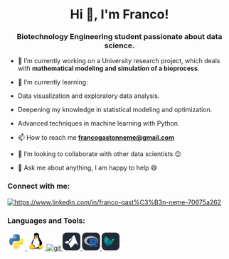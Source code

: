 <h1 align="center">Hi 👋, I'm Franco!</h1>
<h3 align="center">Biotechnology Engineering student passionate about data science.</h3>

- 🔭 I’m currently working on a University research project, which deals with **mathematical modeling and simulation of a bioprocess**.

- 🌱 I’m currently learning:  

 - Data visualization and exploratory data analysis.</p>
 - Deepening my knowledge in statistical modeling and optimization. </p>
 - Advanced techniques in machine learning with Python. </p>

- 📫 How to reach me **francogastonneme@gmail.com**

- 👯 I’m looking to collaborate with other data scientists :wink:

- 💬 Ask me about anything, I am happy to help :smile:


<h3 align="left">Connect with me:</h3>
<p align="left">
<a href="https://www.linkedin.com/in/francogastonneme/" target="blank"><img align="center" src="https://raw.githubusercontent.com/rahuldkjain/github-profile-readme-generator/master/src/images/icons/Social/linked-in-alt.svg" alt="https://www.linkedin.com/in/franco-gast%C3%B3n-neme-70675a262" height="30" width="40" /></a>
 </p>

<h3 align="left">Languages and Tools:</h3>
<p align="left"> <a href="https://www.python.org" target="_blank" rel="noreferrer"> <img src="https://raw.githubusercontent.com/devicons/devicon/master/icons/python/python-original.svg" alt="python" width="40" height="40"/> </a> <a href="https://www.linux.org/" target="_blank"> <img src="https://raw.githubusercontent.com/devicons/devicon/master/icons/linux/linux-original.svg" alt="linux" width="40" height="40"/> </a> <a href="https://git-scm.com/" target="_blank" rel="noreferrer"> <img src="https://www.vectorlogo.zone/logos/git-scm/git-scm-icon.svg" alt="git" width="40" height="40"/> </a> <a href="https://www.mathworks.com/products/matlab.html" target="_blank" rel="noreferrer"> <img src="https://github.com/tandpfun/skill-icons/blob/main/icons/Matlab-Dark.svg" alt="matlab" width="40" height="40"/> </a> <a href="https://www.r-project.org/" target="_blank" rel="noreferrer"> <img src="https://github.com/tandpfun/skill-icons/blob/main/icons/R-Dark.svg" alt="R" width="40" height="40"/> </a> <a href="https://www.latex-project.org/" target="_blank" rel="noreferrer"> <img src="https://github.com/tandpfun/skill-icons/blob/main/icons/LaTeX-Dark.svg" alt="LaTeX" width="40" height="40"/> </a> </p>
